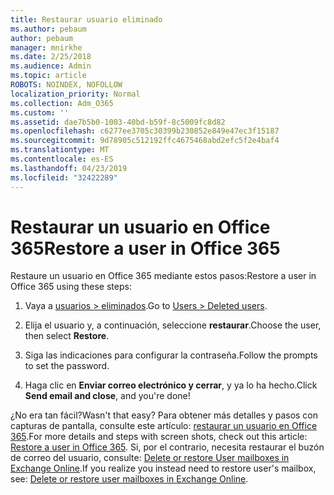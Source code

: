 ```yaml
---
title: Restaurar usuario eliminado
ms.author: pebaum
author: pebaum
manager: mnirkhe
ms.date: 2/25/2018
ms.audience: Admin
ms.topic: article
ROBOTS: NOINDEX, NOFOLLOW
localization_priority: Normal
ms.collection: Adm_O365
ms.custom: ''
ms.assetid: dae7b5b0-1003-40bd-b59f-8c5009fc8d82
ms.openlocfilehash: c6277ee3705c30399b230852e849e47ec3f15187
ms.sourcegitcommit: 9d78905c512192ffc4675468abd2efc5f2e4baf4
ms.translationtype: MT
ms.contentlocale: es-ES
ms.lasthandoff: 04/23/2019
ms.locfileid: "32422289"
---
```

# <a name="restore-a-user-in-office-365"></a><span data-ttu-id="4970f-102">Restaurar un usuario en Office 365</span><span class="sxs-lookup"><span data-stu-id="4970f-102">Restore a user in Office 365</span></span>

<span data-ttu-id="4970f-103">Restaure un usuario en Office 365 mediante estos pasos:</span><span class="sxs-lookup"><span data-stu-id="4970f-103">Restore a user in Office 365 using these steps:</span></span>
  
1. <span data-ttu-id="4970f-104">Vaya a [usuarios \> eliminados](https://admin.microsoft.com/adminportal/home#/deletedusers).</span><span class="sxs-lookup"><span data-stu-id="4970f-104">Go to [Users \> Deleted users](https://admin.microsoft.com/adminportal/home#/deletedusers).</span></span>
    
2. <span data-ttu-id="4970f-105">Elija el usuario y, a continuación, seleccione **restaurar**.</span><span class="sxs-lookup"><span data-stu-id="4970f-105">Choose the user, then select **Restore**.</span></span>
    
3. <span data-ttu-id="4970f-106">Siga las indicaciones para configurar la contraseña.</span><span class="sxs-lookup"><span data-stu-id="4970f-106">Follow the prompts to set the password.</span></span>
    
4. <span data-ttu-id="4970f-107">Haga clic en **Enviar correo electrónico y cerrar**, y ya lo ha hecho.</span><span class="sxs-lookup"><span data-stu-id="4970f-107">Click **Send email and close**, and you're done!</span></span>
    

<span data-ttu-id="4970f-108">¿No era tan fácil?</span><span class="sxs-lookup"><span data-stu-id="4970f-108">Wasn't that easy?</span></span> <span data-ttu-id="4970f-109">Para obtener más detalles y pasos con capturas de pantalla, consulte este artículo: [restaurar un usuario en Office 365](https://support.office.com/article/2c261e42-5dd1-48b0-845f-2a016d29cfc1.aspx).</span><span class="sxs-lookup"><span data-stu-id="4970f-109">For more details and steps with screen shots, check out this article: [Restore a user in Office 365](https://support.office.com/article/2c261e42-5dd1-48b0-845f-2a016d29cfc1.aspx).</span></span> <span data-ttu-id="4970f-110">Si, por el contrario, necesita restaurar el buzón de correo del usuario, consulte: [Delete or restore User mailboxes in Exchange Online](https://docs.microsoft.com/exchange/recipients-in-exchange-online/delete-or-restore-mailboxes).</span><span class="sxs-lookup"><span data-stu-id="4970f-110">If you realize you instead need to restore user's mailbox, see: [Delete or restore user mailboxes in Exchange Online](https://docs.microsoft.com/exchange/recipients-in-exchange-online/delete-or-restore-mailboxes).</span></span>